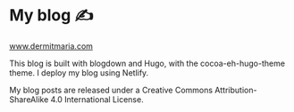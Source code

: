 # My blog ✍️

www.dermitmaria.com

This blog is built with blogdown and Hugo, with the cocoa-eh-hugo-theme theme. I deploy my blog using Netlify.

My blog posts are released under a Creative Commons Attribution-ShareAlike 4.0 International License.
